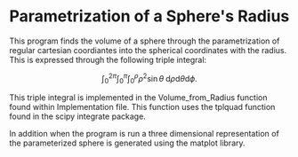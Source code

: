 # Parametrization of a Sphere's Radius 

This program finds the volume of a sphere through the parametrization of regular cartesian coordiantes into the spherical coordinates with the radius. This is expressed through the following triple integral:

$$
\int_0^{2\pi}\int_0^\pi\int_0^\rho \rho^2\sin\theta\;\mathrm{d}\rho\mathrm{d}\theta\mathrm{d}\phi.
$$

This triple integral is implemented in the Volume_from_Radius function found within Implementation file. This function uses the tplquad function found in the scipy integrate package.

In addition when the program is run a three dimensional representation of the parameterized sphere is generated using the matplot library.